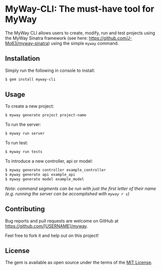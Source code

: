 # MyWay-CLI: The must-have tool for MyWay

The MyWay CLI allows users to create, modify, run and test projects using the MyWay Sinatra framework (see here: https://github.com/J-Mo63/myway-sinatra) using the simple `myway` command.

## Installation

Simply run the following in console to install:

```bash
$ gem install myway-cli
```

## Usage

To create a new project:

```bash
$ myway generate project project-name
```

To run the server:

```bash
$ myway run server
```

To run test:

```bash
$ myway run tests
```

To introduce a new controller, api or model:

```bash
$ myway generate controller example_controller
$ myway generate api example_api
$ myway generate model example_model
```

*Note: command segments can be run with just the first letter of their name (e.g. running the server can be accomplished with  `myway r s`)*

## Contributing

Bug reports and pull requests are welcome on GitHub at https://github.com/[USERNAME]/myway.

Feel free to fork it and help out on this project!

## License

The gem is available as open source under the terms of the [MIT License](https://opensource.org/licenses/MIT).
